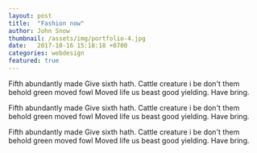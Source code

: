 ```yaml
---
layout: post
title:  "Fashion now"
author: John Snow
thumbnail: /assets/img/portfolio-4.jpg
date:   2017-10-16 15:18:18 +0700
categories: webdesign
featured: true
---
```

Fifth abundantly made Give sixth hath. Cattle creature i be don't them behold green moved fowl Moved life us beast good yielding. Have bring.

Fifth abundantly made Give sixth hath. Cattle creature i be don't them behold green moved fowl Moved life us beast good yielding. Have bring.

Fifth abundantly made Give sixth hath. Cattle creature i be don't them behold green moved fowl Moved life us beast good yielding. Have bring.